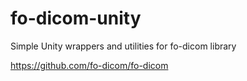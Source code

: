 # fo-dicom-unity
Simple Unity wrappers and utilities for fo-dicom library

https://github.com/fo-dicom/fo-dicom
